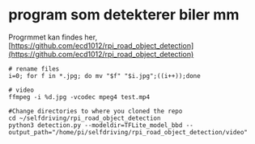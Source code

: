 # program som detekterer biler mm

Progrmmet kan findes her,  [https://github.com/ecd1012/rpi_road_object_detection](https://github.com/ecd1012/rpi_road_object_detection)


```
# rename files
i=0; for f in *.jpg; do mv "$f" "$i.jpg";((i++));done

# video
ffmpeg -i %d.jpg -vcodec mpeg4 test.mp4

#Change directories to where you cloned the repo
cd ~/selfdriving/rpi_road_object_detection
python3 detection.py --modeldir=TFLite_model_bbd --output_path="/home/pi/selfdriving/rpi_road_object_detection/video"
```
